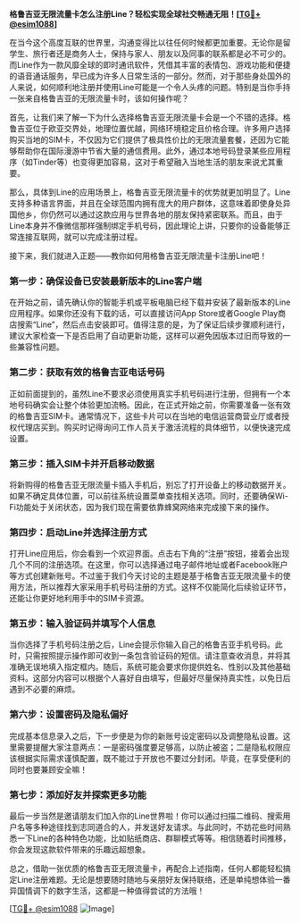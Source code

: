 **格鲁吉亚无限流量卡怎么注册Line？轻松实现全球社交畅通无阻！[[TG💪+ @esim1088](https://t.me/s/esim1088)]**

在当今这个高度互联的世界里，沟通变得比以往任何时候都更加重要。无论你是留学生、旅行者还是商务人士，保持与家人、朋友以及同事的联系都是必不可少的。而Line作为一款风靡全球的即时通讯软件，凭借其丰富的表情包、游戏功能和便捷的语音通话服务，早已成为许多人日常生活的一部分。然而，对于那些身处国外的人来说，如何顺利地注册并使用Line可能是一个令人头疼的问题。特别是当你手持一张来自格鲁吉亚的无限流量卡时，该如何操作呢？

首先，让我们来了解一下为什么选择格鲁吉亚无限流量卡会是一个不错的选择。格鲁吉亚位于欧亚交界处，地理位置优越，网络环境稳定且价格合理。许多用户选择购买当地的SIM卡，不仅因为它们提供了极具性价比的无限流量套餐，还因为它能够帮助你在国际漫游中节省大量的通信费用。此外，通过本地号码登录某些应用程序（如Tinder等）也变得更加容易，这对于希望融入当地生活的朋友来说尤其重要。

那么，具体到Line的应用场景上，格鲁吉亚无限流量卡的优势就更加明显了。Line支持多种语言界面，并且在全球范围内拥有庞大的用户群体，这意味着即使身处异国他乡，你仍然可以通过这款应用与世界各地的朋友保持紧密联系。而且，由于Line本身并不像微信那样强制绑定手机号码，因此理论上讲，只要你的设备能够正常连接互联网，就可以完成注册过程。

接下来，我们就进入正题——教你如何用格鲁吉亚无限流量卡注册Line吧！

### 第一步：确保设备已安装最新版本的Line客户端

在开始之前，请先确认你的智能手机或平板电脑已经下载并安装了最新版本的Line应用程序。如果你还没有下载的话，可以直接访问App Store或者Google Play商店搜索“Line”，然后点击安装即可。值得注意的是，为了保证后续步骤顺利进行，建议大家检查一下是否启用了自动更新功能，这样可以避免因版本过旧而导致的一些兼容性问题。

### 第二步：获取有效的格鲁吉亚电话号码

正如前面提到的，虽然Line不要求必须使用真实手机号码进行注册，但拥有一个本地号码确实会让整个体验更加流畅。因此，在正式开始之前，你需要准备一张有效的格鲁吉亚SIM卡。通常情况下，这些卡片可以在当地的电信运营商营业厅或者授权代理店买到。购买时记得询问工作人员关于激活流程的具体细节，以便快速完成设置。

### 第三步：插入SIM卡并开启移动数据

将新购得的格鲁吉亚无限流量卡插入手机后，别忘了打开设备上的移动数据开关。如果不确定具体位置，可以前往系统设置菜单查找相关选项。同时，还要确保Wi-Fi功能处于关闭状态，因为我们现在需要依靠蜂窝网络来完成接下来的操作。

### 第四步：启动Line并选择注册方式

打开Line应用后，你会看到一个欢迎界面。点击右下角的“注册”按钮，接着会出现几个不同的注册选项。在这里，你可以选择通过电子邮件地址或者Facebook账户等方式创建新账号。不过鉴于我们今天讨论的主题是基于格鲁吉亚无限流量卡的使用方法，所以推荐大家采用手机号码注册的方式。这样不仅能简化后续验证环节，还能让你更好地利用手中的SIM卡资源。

### 第五步：输入验证码并填写个人信息

当你选择了手机号码注册之后，Line会提示你输入自己的格鲁吉亚手机号码。此时，只需按照提示操作即可收到一条包含验证码的短信。请注意查收消息，并将其准确无误地填入指定框内。随后，系统可能会要求你提供姓名、性别以及其他基础资料。这部分内容可以根据个人喜好自由填写，但最好尽量保持真实性，以免日后遇到不必要的麻烦。

### 第六步：设置密码及隐私偏好

完成基本信息录入之后，下一步便是为你的新账号设定密码以及调整隐私设置。这里需要提醒大家注意两点：一是密码强度要足够高，以防止被盗；二是隐私权限应该根据实际需求谨慎配置，既不能过于开放也不要过分封闭。毕竟，在享受便利的同时也要兼顾安全嘛！

### 第七步：添加好友并探索更多功能

最后一步当然是邀请朋友们加入你的Line世界啦！你可以通过扫描二维码、搜索用户名等多种途径找到志同道合的人，并发送好友请求。与此同时，不妨花些时间熟悉一下Line的各种特色功能，比如贴纸商店、群聊模式等等。相信随着时间推移，你会发现这款软件带来的乐趣远超想象。

总之，借助一张优质的格鲁吉亚无限流量卡，再配合上述指南，任何人都能轻松搞定Line注册难题。无论是想要随时随地与亲朋好友保持联络，还是单纯想体验一番异国情调下的数字生活，这都是一种值得尝试的方法哦！

[[TG💪+ @esim1088](https://t.me/s/esim1088) ![Image](https://i.postimg.cc/4NQfJmqS/Snipaste-2025-05-13-00-14-12.png)]